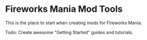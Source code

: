 # Fireworks Mania Mod Tools
This is the place to start when creating mods for Fireworks Mania.


Todo: Create awesome "Getting Started" guides and tutorials.

